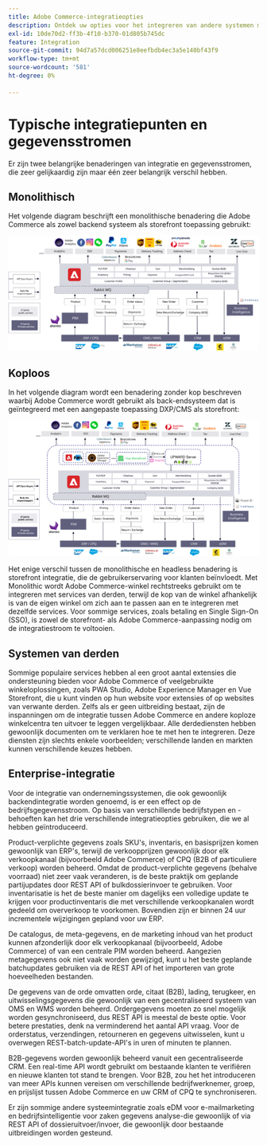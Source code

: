 ```yaml
---
title: Adobe Commerce-integratieopties
description: Ontdek uw opties voor het integreren van andere systemen met uw Adobe Commerce-implementatie.
exl-id: 10de70d2-ff3b-4f10-b370-01d805b745dc
feature: Integration
source-git-commit: 94d7a57dcd006251e8eefbdb4ec3a5e140bf43f9
workflow-type: tm+mt
source-wordcount: '581'
ht-degree: 0%

---
```


# Typische integratiepunten en gegevensstromen

Er zijn twee belangrijke benaderingen van integratie en gegevensstromen, die zeer gelijkaardig zijn maar één zeer belangrijk verschil hebben.

## Monolithisch

Het volgende diagram beschrijft een monolithische benadering die Adobe Commerce als zowel backend systeem als storefront toepassing gebruikt:

![Adobe Commerce-monolietdiagram](../../assets/playbooks/integration-monolith.svg)

## Koploos

In het volgende diagram wordt een benadering zonder kop beschreven waarbij Adobe Commerce wordt gebruikt als back-endsysteem dat is geïntegreerd met een aangepaste toepassing DXP/CMS als storefront:

![Adobe Commerce-headless-diagram](../../assets/playbooks/integration-headless.svg)

Het enige verschil tussen de monolithische en headless benadering is storefront integratie, die de gebruikerservaring voor klanten beïnvloedt. Met Monolithic wordt Adobe Commerce-winkel rechtstreeks gebruikt om te integreren met services van derden, terwijl de kop van de winkel afhankelijk is van de eigen winkel om zich aan te passen aan en te integreren met dezelfde services. Voor sommige services, zoals betaling en Single Sign-On (SSO), is zowel de storefront- als Adobe Commerce-aanpassing nodig om de integratiestroom te voltooien.

## Systemen van derden

Sommige populaire services hebben al een groot aantal extensies die ondersteuning bieden voor Adobe Commerce of veelgebruikte winkeloplossingen, zoals PWA Studio, Adobe Experience Manager en Vue Storefront, die u kunt vinden op hun website voor extensies of op websites van verwante derden. Zelfs als er geen uitbreiding bestaat, zijn de inspanningen om de integratie tussen Adobe Commerce en andere koploze winkelcentra ten uitvoer te leggen vergelijkbaar. Alle derdediensten hebben gewoonlijk documenten om te verklaren hoe te met hen te integreren. Deze diensten zijn slechts enkele voorbeelden; verschillende landen en markten kunnen verschillende keuzes hebben.

## Enterprise-integratie

Voor de integratie van ondernemingssystemen, die ook gewoonlijk backendintegratie worden genoemd, is er een effect op de bedrijfsgegevensstroom. Op basis van verschillende bedrijfstypen en -behoeften kan het drie verschillende integratieopties gebruiken, die we al hebben geïntroduceerd.

Product-verplichte gegevens zoals SKU&#39;s, inventaris, en basisprijzen komen gewoonlijk van ERP&#39;s, terwijl de verkoopprijzen gewoonlijk door elk verkoopkanaal (bijvoorbeeld Adobe Commerce) of CPQ (B2B of particuliere verkoop) worden beheerd. Omdat de product-verplichte gegevens (behalve voorraad) niet zeer vaak veranderen, is de beste praktijk om geplande partijupdates door REST API of bulkdossierinvoer te gebruiken. Voor inventarisatie is het de beste manier om dagelijks een volledige update te krijgen voor productinventaris die met verschillende verkoopkanalen wordt gedeeld om oververkoop te voorkomen. Bovendien zijn er binnen 24 uur incrementele wijzigingen gepland voor uw ERP.

De catalogus, de meta-gegevens, en de marketing inhoud van het product kunnen afzonderlijk door elk verkoopkanaal (bijvoorbeeld, Adobe Commerce) of van een centrale PIM worden beheerd. Aangezien metagegevens ook niet vaak worden gewijzigd, kunt u het beste geplande batchupdates gebruiken via de REST API of het importeren van grote hoeveelheden bestanden.

De gegevens van de orde omvatten orde, citaat (B2B), lading, terugkeer, en uitwisselingsgegevens die gewoonlijk van een gecentraliseerd systeem van OMS en WMS worden beheerd. Ordergegevens moeten zo snel mogelijk worden gesynchroniseerd, dus REST API is meestal de beste optie. Voor betere prestaties, denk na verminderend het aantal API vraag. Voor de orderstatus, verzendingen, retourneren en gegevens uitwisselen, kunt u overwegen REST-batch-update-API&#39;s in uren of minuten te plannen.

B2B-gegevens worden gewoonlijk beheerd vanuit een gecentraliseerde CRM. Een real-time API wordt gebruikt om bestaande klanten te verifiëren en nieuwe klanten tot stand te brengen. Voor B2B, zou het het introduceren van meer APIs kunnen vereisen om verschillende bedrijfwerknemer, groep, en prijslijst tussen Adobe Commerce en uw CRM of CPQ te synchroniseren.

Er zijn sommige andere systeemintegratie zoals eDM voor e-mailmarketing en bedrijfsintelligentie voor zaken gegevens analyse-die gewoonlijk of via REST API of dossieruitvoer/invoer, die gewoonlijk door bestaande uitbreidingen worden gesteund.
